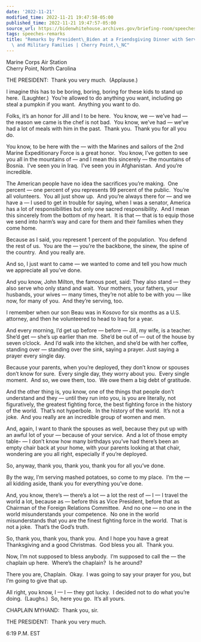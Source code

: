```yaml
---
date: '2022-11-21'
modified_time: 2022-11-21 19:47:58-05:00
published_time: 2022-11-21 19:47:57-05:00
source_url: https://bidenwhitehouse.archives.gov/briefing-room/speeches-remarks/2022/11/21/remarks-by-president-biden-at-a-friendsgiving-dinner-with-service-members-and-military-families-cherry-point-nc/
tags: speeches-remarks
title: "Remarks by President\_Biden at a Friendsgiving Dinner with Service Members\
  \ and Military Families | Cherry Point,\_NC"
---
```

 
Marine Corps Air Station  
Cherry Point, North Carolina

THE PRESIDENT:  Thank you very much.  (Applause.) 

I imagine this has to be boring, boring, boring for these kids to stand
up here.  (Laughter.)  You’re allowed to do anything you want, including
go steal a pumpkin if you want.  Anything you want to do.

Folks, it’s an honor for Jill and I to be here.  You know, we — we’ve
had — the reason we came is the chef is not bad.  You know, we’ve had —
we’ve had a lot of meals with him in the past.  Thank you.  Thank you
for all you do.

You know, to be here with the — with the Marines and sailors of the 2nd
Marine Expeditionary Force is a great honor.  You know, I’ve gotten to
see you all in the mountains of — and I mean this sincerely — the
mountains of Bosnia.  I’ve seen you in Iraq.  I’ve seen you in
Afghanistan.  And you’re incredible. 

The American people have no idea the sacrifices you’re making.  One
percent — one percent of you represents 99 percent of the public. 
You’re all volunteers.  You all just show up.  And you’re always there
for — and we have a — I used to get in trouble for saying, when I was a
senator, America has a lot of responsibilities but only one sacred
responsibility.  And I mean this sincerely from the bottom of my heart. 
It is that — that is to equip those we send into harm’s way and care for
them and their families when they come home. 

Because as I said, you represent 1 percent of the population.  You
defend the rest of us.  You are the — you’re the backbone, the sinew,
the spine of the country.  And you really are. 

And so, I just want to came — we wanted to come and tell you how much we
appreciate all you’ve done. 

And you know, John Milton, the famous poet, said: They also stand — they
also serve who only stand and wait.  Your mothers, your fathers, your
husbands, your wives — many times, they’re not able to be with you —
like now, for many of you.  And they’re serving, too.

I remember when our son Beau was in Kosovo for six months as a U.S.
attorney, and then he volunteered to head to Iraq for a year. 

And every morning, I’d get up before — before — Jill, my wife, is a
teacher.  She’d get — she’s up earlier than me.  She’d be out of — out
of the house by seven o’clock.  And I’d walk into the kitchen, and she’d
be with her coffee, standing over — standing over the sink, saying a
prayer. Just saying a prayer every single day. 

Because your parents, when you’re deployed, they don’t know or spouses
don’t know for sure.  Every single day, they worry about you.  Every
single moment.  And so, we owe them, too.  We owe them a big debt of
gratitude.

And the other thing is, you know, one of the things that people don’t
understand and they — until they run into you, is you are literally, not
figuratively, the greatest fighting force, the best fighting force in
the history of the world.  That’s not hyperbole.  In the history of the
world.  It’s not a joke.  And you really are an incredible group of
women and men. 

And, again, I want to thank the spouses as well, because they put up
with an awful lot of your — because of your service.  And a lot of those
empty table- — I don’t know how many birthdays you’ve had there’s been
an empty chair back at your home, with your parents looking at that
chair, wondering are you all right, especially if you’re deployed.

So, anyway, thank you, thank you, thank you for all you’ve done.

By the way, I’m serving mashed potatoes, so come to my place.  I’m the —
all kidding aside, thank you for everything you’ve done.

And, you know, there’s — there’s a lot — a lot the rest of — I — I
travel the world a lot, because as — before this as Vice President,
before that as Chairman of the Foreign Relations Committee.  And no one
— no one in the world misunderstands your competence.  No one in the
world misunderstands that you are the finest fighting force in the
world.  That is not a joke.  That’s the God’s truth.

So, thank you, thank you, thank you.  And I hope you have a great
Thanksgiving and a good Christmas.  God bless you all.  Thank you.

Now, I’m not supposed to bless anybody.  I’m supposed to call the — the
chaplain up here.  Where’s the chaplain?  Is he around?

There you are, Chaplain.  Okay.  I was going to say your prayer for you,
but I’m going to give that up.

All right, you know, I — I — they got lucky.  I decided not to do what
you’re doing.  (Laughs.)  So, here you go.  It’s all yours.

CHAPLAIN MYHAND:  Thank you, sir.

THE PRESIDENT:  Thank you very much.

6:19 P.M. EST
